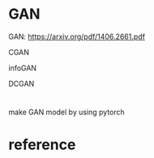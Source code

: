 # GAN
GAN: https://arxiv.org/pdf/1406.2661.pdf  

CGAN  

infoGAN  

DCGAN  

# 
make GAN model by using pytorch

# reference


